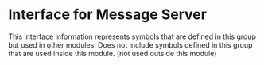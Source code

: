 
# Interface for Message Server
This interface information represents symbols that are defined in this group but used in other modules.  Does not include symbols defined in this group that are used inside this module.
(not used outside this module)
